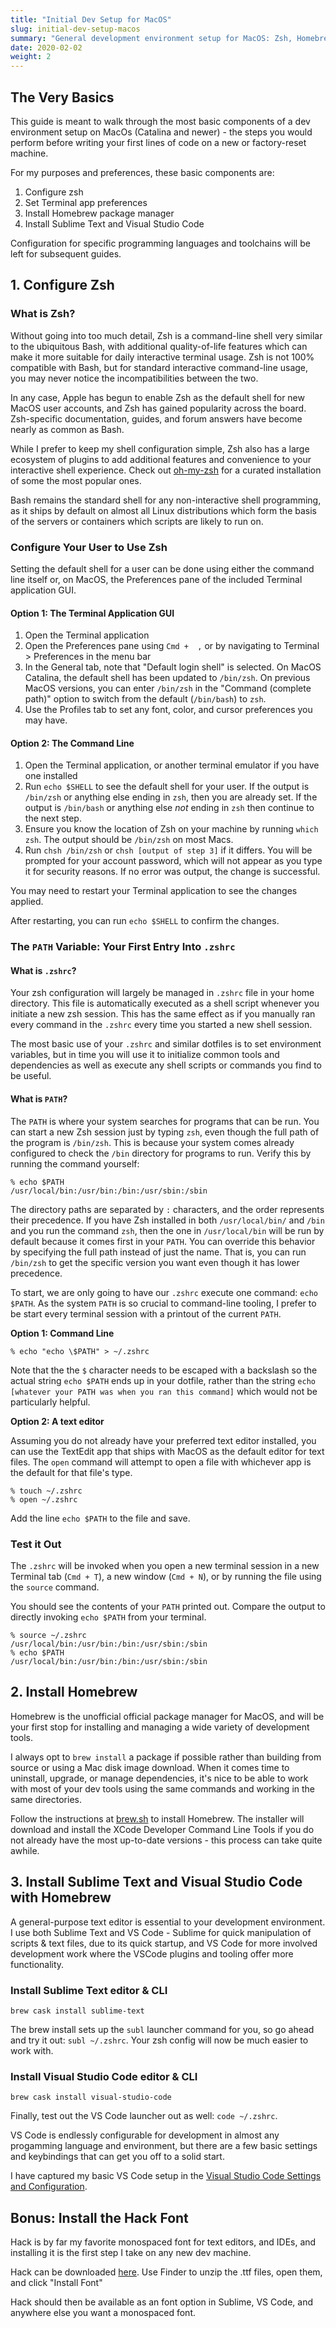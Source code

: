 ```yaml
---
title: "Initial Dev Setup for MacOS"
slug: initial-dev-setup-macos
summary: "General development environment setup for MacOS: Zsh, Homebrew, Sublime Text, and VS Code"
date: 2020-02-02
weight: 2
---
```

## The Very Basics
This guide is meant to walk through the most basic components of a dev environment setup on MacOs (Catalina and newer) - the steps you would perform before writing your first lines of code on a new or factory-reset machine.

For my purposes and preferences, these basic components are:

1. Configure zsh 
2. Set Terminal app preferences
3. Install Homebrew package manager
4. Install Sublime Text and Visual Studio Code

Configuration for specific programming languages and toolchains will be left for subsequent guides.

## 1. Configure Zsh

### What is Zsh?

Without going into too much detail, Zsh is a command-line shell very similar to the ubiquitous Bash, with additional quality-of-life features which can make it more suitable for daily interactive terminal usage.
Zsh is not 100% compatible with Bash, but for standard interactive command-line usage, you may never notice the incompatibilities between the two.

In any case, Apple has begun to enable Zsh as the default shell for new MacOS user accounts, and Zsh has gained popularity across the board.
Zsh-specific documentation, guides, and forum answers have become nearly as common as Bash.

While I prefer to keep my shell configuration simple, Zsh also has a large ecosystem of plugins to add additional features and convenience to your interactive shell experience.
Check out [oh-my-zsh](https://ohmyz.sh/) for a curated installation of some the most popular ones.

Bash remains the standard shell for any non-interactive shell programming, as it ships by default on almost all Linux distributions which form the basis of the servers or containers which scripts are likely to run on.

### Configure Your User to Use Zsh

Setting the default shell for a user can be done using either the command line itself or, on MacOS, the Preferences pane of the included Terminal application GUI.

#### Option 1: The Terminal Application GUI

1. Open the Terminal application
2. Open the Preferences pane using `Cmd +  ,` or by navigating to Terminal > Preferences in the menu bar
3. In the General tab, note that "Default login shell" is selected.
On MacOS Catalina, the default shell has been updated to `/bin/zsh`. On previous MacOS versions, you can enter `/bin/zsh` in the "Command (complete path)" option to switch from the default (`/bin/bash`) to `zsh`.
4. Use the Profiles tab to set any font, color, and cursor preferences you may have.

#### Option 2: The Command Line

1. Open the Terminal application, or another terminal emulator if you have one installed
2. Run `echo $SHELL` to see the default shell for your user.
If the output is `/bin/zsh` or anything else ending in `zsh`, then you are already set.
If the output is `/bin/bash` or anything else *not* ending in `zsh` then continue to the next step.
3. Ensure you know the location of Zsh on your machine by running `which zsh`.
The output should be `/bin/zsh` on most Macs.
4. Run `chsh /bin/zsh` or `chsh [output of step 3]` if it differs.
You will be prompted for your account password, which will not appear as you type it for security reasons.
If no error was output, the change is successful.

You may need to restart your Terminal application to see the changes applied.

After restarting, you can run `echo $SHELL` to confirm the changes.

### The `PATH` Variable: Your First Entry Into `.zshrc`

#### What is `.zshrc`?

Your zsh configuration will largely be managed in `.zshrc` file in your home directory.
This file is automatically executed as a shell script whenever you initiate a new zsh session.
This has the same effect as if you manually ran every command in the `.zshrc` every time you started a new shell session.

The most basic use of your `.zshrc` and similar dotfiles is to set environment variables, but in time you will use it to initialize common tools and dependencies as well as execute any shell scripts or commands you find to be useful. 

#### What is `PATH`?

The `PATH` is where your system searches for programs that can be run.
You can start a new Zsh session just by typing `zsh`, even though the full path of the program is `/bin/zsh`.
This is because your system comes already configured to check the `/bin` directory for programs to run.
Verify this by running the command yourself:

```shell
% echo $PATH
/usr/local/bin:/usr/bin:/bin:/usr/sbin:/sbin
```

The directory paths are separated by `:` characters, and the order represents their precedence.
If you have Zsh installed in both `/usr/local/bin/` and `/bin` and you run the command `zsh`, then the one in `/usr/local/bin` will be run by default because it comes first in your `PATH`.
You can override this behavior by specifying the full path instead of just the name.
That is, you can run `/bin/zsh` to get the specific version you want even though it has lower precedence.

To start, we are only going to have our `.zshrc` execute one command: `echo $PATH`.
As the system `PATH` is so crucial to command-line tooling, I prefer to be start every terminal session with a printout of the current `PATH`.

**Option 1: Command Line**

```shell
% echo "echo \$PATH" > ~/.zshrc
```

Note that the the `$` character needs to be escaped with a backslash so the actual string `echo $PATH` ends up in your dotfile, rather than the string `echo [whatever your PATH was when you ran this command]` which would not be particularly helpful.

**Option 2: A text editor**

Assuming you do not already have your preferred text editor installed, you can use the TextEdit app that ships with MacOS as the default editor for text files. The `open` command will attempt to open a file with whichever app is the default for that file's type.

```shell
% touch ~/.zshrc
% open ~/.zshrc
```

Add the line `echo $PATH` to the file and save.

### Test it Out

The `.zshrc` will be invoked when you open a new terminal session in a new Terminal tab (`Cmd + T`), a new window (`Cmd + N`), or by running the file using the `source` command.

You should see the contents of your `PATH` printed out.
Compare the output to directly invoking `echo $PATH` from your terminal.

```shell
% source ~/.zshrc
/usr/local/bin:/usr/bin:/bin:/usr/sbin:/sbin
% echo $PATH
/usr/local/bin:/usr/bin:/bin:/usr/sbin:/sbin
```

## 2. Install Homebrew

Homebrew is the unofficial official package manager for MacOS, and will be your first stop for installing and managing a wide variety of development tools.

I always opt to `brew install` a package if possible rather than building from source or using a Mac disk image download.
When it comes time to uninstall, upgrade, or manage dependencies, it's nice to be able to work with most of your dev tools using the same commands and working in the same directories.

Follow the instructions at [brew.sh](https://brew.sh) to install Homebrew.
The installer will download and install the XCode Developer Command Line Tools if you do not already have the most up-to-date versions - this process can take quite awhile.

## 3. Install Sublime Text and Visual Studio Code with Homebrew

A general-purpose text editor is essential to your development environment. I use both Sublime Text and VS Code - Sublime for quick manipulation of scripts & text files, due to its quick startup, and VS Code for more involved development work where the VSCode plugins and tooling offer more functionality.

### Install Sublime Text editor & CLI

```shell
brew cask install sublime-text
```

The brew install sets up the `subl` launcher command for you, so go ahead and try it out: `subl ~/.zshrc`.
Your zsh config will now be much easier to work with.

### Install Visual Studio Code editor & CLI

```shell
brew cask install visual-studio-code
```

Finally, test out the VS Code launcher out as well: `code ~/.zshrc`.

VS Code is endlessly configurable for development in almost any progamming language and environment, but there are a few basic settings and keybindings that can get you off to a solid start.

I have captured my basic VS Code setup in the [Visual Studio Code Settings and Configuration](/resources/dev-setup/visual-studio-code-configuration).

## Bonus: Install the Hack Font

Hack is by far my favorite monospaced font for text editors, and IDEs,
and installing it is the first step I take on any new dev machine.

Hack can be downloaded [here](https://sourcefoundry.org/hack/). Use Finder to unzip the .ttf files, open them, and click "Install Font"

Hack should then be available as an font option in Sublime, VS Code, and anywhere else you want a monospaced font.
